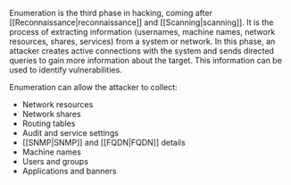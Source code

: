 Enumeration is the third phase in hacking, coming after [[Reconnaissance|reconnaissance]] and [[Scanning|scanning]]. It is the process of extracting information (usernames, machine names, network resources, shares, services) from a system or network. In this phase, an attacker creates active connections with the system and sends directed queries to gain more information about the target. This information can be used to identify vulnerabilities.

Enumeration can allow the attacker to collect:
- Network resources
- Network shares
- Routing tables
- Audit and service settings
- [[SNMP|SNMP]] and [[FQDN|FQDN]] details
- Machine names
- Users and groups
- Applications and banners
